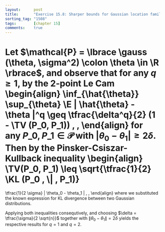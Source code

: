 ```yaml
---
layout:      post
title:       "Exercise 15.8: Sharper bounds for Gaussian location families"
sorting_tag: "1508"
tags:        [chapter 15]
comments:    true
---
```


Let $\mathcal{P} = \lbrace \gauss (\theta, \sigma^2) \colon \theta \in \R \rbrace$, and observe that for any $q \geq 1$, by the 2-point Le Cam
\begin{align}
  \inf_{\hat{\theta}} \sup_{\theta}
    \E | \hat{\theta} - \theta |^q
  \geq
  \tfrac{\delta^q}{2}
  (1 - \TV (P\_0, P\_1))
  \, ,
\end{align}
for any $P\_0, P\_1 \in \mathcal{P}$ with $|\theta_0 - \theta_1 | \geq 2 \delta$.
Then by the Pinsker-Csiszar-Kullback inequality
\begin{align}
  \TV(P\_0, P\_1)
  \leq
  \sqrt{\tfrac{1}{2} \KL (P\_0 \, \\| \, P\_1)}
  =
  \tfrac{1}{2 \sigma} | \theta\_0 - \theta\_1 |
  \, ,
\end{align}
where we substituted the known expression for KL divergence between two Gaussian distributions.

Applying both inequalities consequtively, and choosing $\delta = \tfrac{\sigma}{2 \sqrt{n}}$ together with $\| \theta_0 - \theta_1 \| = 2 \delta$ yields the respective results for $q = 1$ and $q = 2$.
